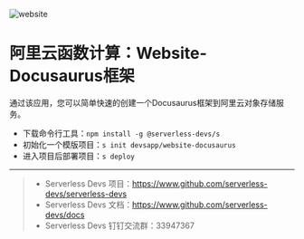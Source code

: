 ![website](https://img.alicdn.com/imgextra/i1/O1CN01lwhbDg1wmLier8UrL_!!6000000006350-2-tps-1810-686.png)

# 阿里云函数计算：Website-Docusaurus框架

通过该应用，您可以简单快速的创建一个Docusaurus框架到阿里云对象存储服务。

- 下载命令行工具：`npm install -g @serverless-devs/s`
- 初始化一个模版项目：`s init devsapp/website-docusaurus`
- 进入项目后部署项目：`s deploy`

-----

> - Serverless Devs 项目：https://www.github.com/serverless-devs/serverless-devs   
> - Serverless Devs 文档：https://www.github.com/serverless-devs/docs   
> - Serverless Devs 钉钉交流群：33947367    
